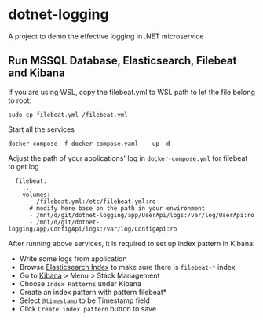 # dotnet-logging
A project to demo the effective logging in .NET microservice

## Run MSSQL Database, Elasticsearch, Filebeat and Kibana
If you are using WSL, copy the filebeat.yml to WSL path to let the file belong to root:
```
sudo cp filebeat.yml /filebeat.yml
```

Start all the services 
```
docker-compose -f docker-compose.yaml -- up -d
```

Adjust the path of your applications' log in `docker-compose.yml` for filebeat to get log
```
  filebeat:
    ...
    volumes:
      - /filebeat.yml:/etc/filebeat.yml:ro
      # modify here base on the path in your environment
      - /mnt/d/git/dotnet-logging/app/UserApi/logs:/var/log/UserApi:ro
      - /mnt/d/git/dotnet-logging/app/ConfigApi/logs:/var/log/ConfigApi:ro
```

After running above services, it is required to set up index pattern in Kibana:
- Write some logs from application
- Browse [Elasticsearch Index](http://localhost:9200/_cat/indices?v) to make sure there is `filebeat-*` index
- Go to [Kibana](http://localhost:5601) > Menu > Stack Management
- Choose `Index Patterns` under Kibana
- Create an index pattern with pattern filebeat*
- Select `@timestamp` to be Timestamp field
- Click `Create index pattern` button to save